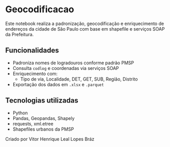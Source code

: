 # Geocodificacao

Este notebook realiza a padronização, geocodificação e enriquecimento de endereços da cidade de São Paulo com base em shapefile e serviços SOAP da Prefeitura.

## Funcionalidades
- Padroniza nomes de logradouros conforme padrão PMSP
- Consulta `codlog` e coordenadas via serviços SOAP
- Enriquecimento com:
  - Tipo de via, Localidade, DET, GET, SUB, Região, Distrito
- Exportação dos dados em `.xlsx` e `.parquet`

## Tecnologias utilizadas
- Python
- Pandas, Geopandas, Shapely
- requests, xml.etree
- Shapefiles urbanos da PMSP

Criado por Vitor Henrique Leal Lopes Bráz
